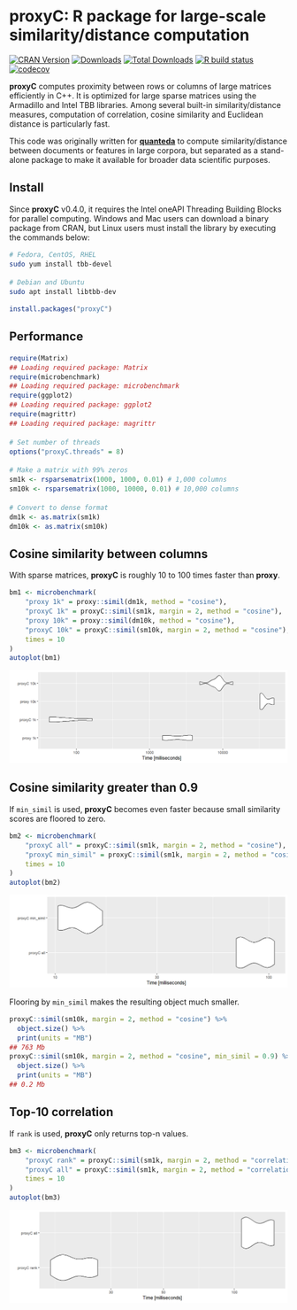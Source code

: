 
# proxyC: R package for large-scale similarity/distance computation

<!-- badges: start -->

[![CRAN
Version](https://www.r-pkg.org/badges/version/proxyC)](https://CRAN.R-project.org/package=proxyC)
[![Downloads](https://cranlogs.r-pkg.org/badges/proxyC)](https://CRAN.R-project.org/package=proxyC)
[![Total
Downloads](https://cranlogs.r-pkg.org/badges/grand-total/proxyC?color=orange)](https://CRAN.R-project.org/package=proxyC)
[![R build
status](https://github.com/koheiw/proxyC/workflows/R-CMD-check/badge.svg)](https://github.com/koheiw/proxyC/actions)
[![codecov](https://codecov.io/gh/koheiw/proxyC/branch/master/graph/badge.svg)](https://app.codecov.io/gh/koheiw/proxyC)
<!-- badges: end -->

**proxyC** computes proximity between rows or columns of large matrices
efficiently in C++. It is optimized for large sparse matrices using the
Armadillo and Intel TBB libraries. Among several built-in
similarity/distance measures, computation of correlation, cosine
similarity and Euclidean distance is particularly fast.

This code was originally written for
[**quanteda**](https://github.com/quanteda/quanteda) to compute
similarity/distance between documents or features in large corpora, but
separated as a stand-alone package to make it available for broader data
scientific purposes.

## Install

Since **proxyC** v0.4.0, it requires the Intel oneAPI Threading Building
Blocks for parallel computing. Windows and Mac users can download a
binary package from CRAN, but Linux users must install the library by
executing the commands below:

``` bash
# Fedora, CentOS, RHEL
sudo yum install tbb-devel

# Debian and Ubuntu
sudo apt install libtbb-dev
```

``` r
install.packages("proxyC")
```

## Performance

``` r
require(Matrix)
## Loading required package: Matrix
require(microbenchmark)
## Loading required package: microbenchmark
require(ggplot2)
## Loading required package: ggplot2
require(magrittr)
## Loading required package: magrittr

# Set number of threads
options("proxyC.threads" = 8)

# Make a matrix with 99% zeros
sm1k <- rsparsematrix(1000, 1000, 0.01) # 1,000 columns
sm10k <- rsparsematrix(1000, 10000, 0.01) # 10,000 columns

# Convert to dense format
dm1k <- as.matrix(sm1k) 
dm10k <- as.matrix(sm10k)
```

## Cosine similarity between columns

With sparse matrices, **proxyC** is roughly 10 to 100 times faster than
**proxy**.

``` r
bm1 <- microbenchmark(
    "proxy 1k" = proxy::simil(dm1k, method = "cosine"),
    "proxyC 1k" = proxyC::simil(sm1k, margin = 2, method = "cosine"),
    "proxy 10k" = proxy::simil(dm10k, method = "cosine"),
    "proxyC 10k" = proxyC::simil(sm10k, margin = 2, method = "cosine"),
    times = 10
)
autoplot(bm1)
```

![](man/figures/unnamed-chunk-5-1.png)<!-- -->

## Cosine similarity greater than 0.9

If `min_simil` is used, **proxyC** becomes even faster because small
similarity scores are floored to zero.

``` r
bm2 <- microbenchmark(
    "proxyC all" = proxyC::simil(sm1k, margin = 2, method = "cosine"),
    "proxyC min_simil" = proxyC::simil(sm1k, margin = 2, method = "cosine", min_simil = 0.9),
    times = 10
)
autoplot(bm2)
```

![](man/figures/unnamed-chunk-6-1.png)<!-- -->

Flooring by `min_simil` makes the resulting object much smaller.

``` r
proxyC::simil(sm10k, margin = 2, method = "cosine") %>% 
  object.size() %>% 
  print(units = "MB")
## 763 Mb
proxyC::simil(sm10k, margin = 2, method = "cosine", min_simil = 0.9) %>% 
  object.size() %>% 
  print(units = "MB")
## 0.2 Mb
```

## Top-10 correlation

If `rank` is used, **proxyC** only returns top-n values.

``` r
bm3 <- microbenchmark(
    "proxyC rank" = proxyC::simil(sm1k, margin = 2, method = "correlation", rank = 10),
    "proxyC all" = proxyC::simil(sm1k, margin = 2, method = "correlation"),
    times = 10
)
autoplot(bm3)
```

![](man/figures/unnamed-chunk-8-1.png)<!-- -->
